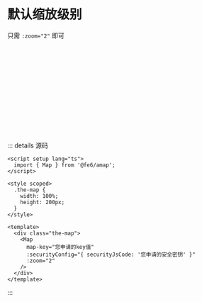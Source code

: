 # 默认缩放级别

只需 `:zoom="2"` 即可

<script setup lang="ts">
  import { Map } from '../../components';
</script>

<style scoped>
  .the-map {
    width: 100%;
    height: 200px;
  }
</style>

<div class="the-map">
  <Map
    map-key="e37740bc1cc102bdc13fe10b02d82de6"
    :securityConfig="{ securityJsCode: '618328f70209e0ce7566f84258326f5d' }"
    :zoom="2"
  />
</div>

::: details 源码
```html{17}
<script setup lang="ts">
  import { Map } from '@fe6/amap';
</script>

<style scoped>
  .the-map {
    width: 100%;
    height: 200px;
  }
</style>

<template>
  <div class="the-map">
    <Map
      map-key="您申请的key值"
      :securityConfig="{ securityJsCode: '您申请的安全密钥' }"
      :zoom="2"
    />
  </div>
</template>
```
:::
